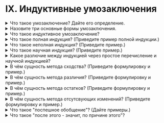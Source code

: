 # IX. Индуктивные умозаключения

<details>
  <summary>Что такое умозаключение? Дайте его определение.</summary>

  Умозаключение - это логическое действие посредством которого из двух или нескольких суждений мы получаем новое суждение.

</details>

<details>
  <summary>Назовите три основные формы умозаключения.</summary>

  Дедуктивные, индуктивные и энтимема.

</details>

<details>
  <summary>Что такое индуктивное умозаключение?</summary>

  Индукция - это такое умозаключение посредством которого из единичных или частных посылок мы получаем общий вывод.

</details>

<details>
  <summary>Что такое полная индукция? (Приведите пример полной индукции.)</summary>

</details>

<details>
  <summary>Что такое неполная индукция? (Приведите пример.)</summary>

</details>

<details>
  <summary>Что такое научная индукция? (Приведите пример.)</summary>

</details>

<details>
  <summary>Какое разлючие между индукцией через простое перечисление и научной индукцией?</summary>

</details>

<details>
  <summary>В чём сущность метода сходства? (Приведите формулировку и пример.)</summary>

</details>

<details>
  <summary>В чём сущность метода различия? (Приведите формулировку и пример.)</summary>

</details>

<details>
  <summary>В чём сущность метода остатков? (Приведите формулировку и пример.)</summary>

</details>

<details>
  <summary>В чём сущность метода отсутсвующих изменений? (Приведите формулировку и пример.)</summary>

</details>

<details>
  <summary>Что такое "поспешное обобщение"? (Дайте примеры.)</summary>

</details>

<details>
  <summary>Что такое "после этого - значит, по причине этого"?</summary>

</details>
